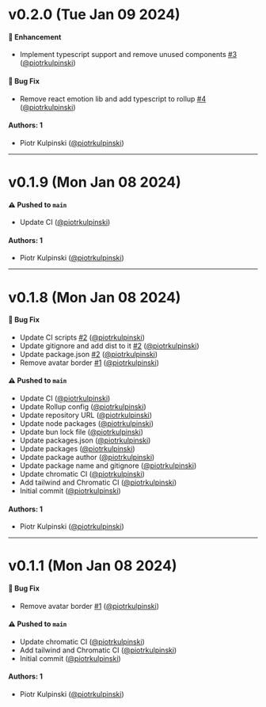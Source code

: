 # v0.2.0 (Tue Jan 09 2024)

#### 🚀 Enhancement

- Implement typescript support and remove unused components [#3](https://github.com/curious-leaf/design/pull/3) ([@piotrkulpinski](https://github.com/piotrkulpinski))

#### 🐛 Bug Fix

- Remove react emotion lib and add typescript to rollup [#4](https://github.com/curious-leaf/design/pull/4) ([@piotrkulpinski](https://github.com/piotrkulpinski))

#### Authors: 1

- Piotr Kulpinski ([@piotrkulpinski](https://github.com/piotrkulpinski))

---

# v0.1.9 (Mon Jan 08 2024)

#### ⚠️ Pushed to `main`

- Update CI ([@piotrkulpinski](https://github.com/piotrkulpinski))

#### Authors: 1

- Piotr Kulpinski ([@piotrkulpinski](https://github.com/piotrkulpinski))

---

# v0.1.8 (Mon Jan 08 2024)

#### 🐛 Bug Fix

- Update CI scripts [#2](https://github.com/curious-leaf/design/pull/2) ([@piotrkulpinski](https://github.com/piotrkulpinski))
- Update gitignore and add dist to it [#2](https://github.com/curious-leaf/design/pull/2) ([@piotrkulpinski](https://github.com/piotrkulpinski))
- Update package.json [#2](https://github.com/curious-leaf/design/pull/2) ([@piotrkulpinski](https://github.com/piotrkulpinski))
- Remove avatar border [#1](https://github.com/curious-leaf/design/pull/1) ([@piotrkulpinski](https://github.com/piotrkulpinski))

#### ⚠️ Pushed to `main`

- Update CI ([@piotrkulpinski](https://github.com/piotrkulpinski))
- Update Rollup config ([@piotrkulpinski](https://github.com/piotrkulpinski))
- Update repository URL ([@piotrkulpinski](https://github.com/piotrkulpinski))
- Update node packages ([@piotrkulpinski](https://github.com/piotrkulpinski))
- Update bun lock file ([@piotrkulpinski](https://github.com/piotrkulpinski))
- Update packages.json ([@piotrkulpinski](https://github.com/piotrkulpinski))
- Update packages ([@piotrkulpinski](https://github.com/piotrkulpinski))
- Update package author ([@piotrkulpinski](https://github.com/piotrkulpinski))
- Update package name and gitignore ([@piotrkulpinski](https://github.com/piotrkulpinski))
- Update chromatic CI ([@piotrkulpinski](https://github.com/piotrkulpinski))
- Add tailwind and Chromatic CI ([@piotrkulpinski](https://github.com/piotrkulpinski))
- Initial commit ([@piotrkulpinski](https://github.com/piotrkulpinski))

#### Authors: 1

- Piotr Kulpinski ([@piotrkulpinski](https://github.com/piotrkulpinski))

---

# v0.1.1 (Mon Jan 08 2024)

#### 🐛 Bug Fix

- Remove avatar border [#1](https://github.com/curious-leaf/design/pull/1) ([@piotrkulpinski](https://github.com/piotrkulpinski))

#### ⚠️ Pushed to `main`

- Update chromatic CI ([@piotrkulpinski](https://github.com/piotrkulpinski))
- Add tailwind and Chromatic CI ([@piotrkulpinski](https://github.com/piotrkulpinski))
- Initial commit ([@piotrkulpinski](https://github.com/piotrkulpinski))

#### Authors: 1

- Piotr Kulpinski ([@piotrkulpinski](https://github.com/piotrkulpinski))
